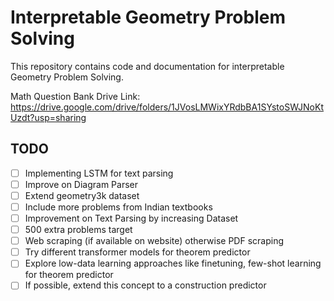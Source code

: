 # Interpretable Geometry Problem Solving

This repository contains code and documentation for interpretable Geometry Problem Solving.

Math Question Bank Drive Link: https://drive.google.com/drive/folders/1JVosLMWixYRdbBA1SYstoSWJNoKtUzdt?usp=sharing 

## TODO
- [ ] Implementing LSTM for text parsing
- [ ] Improve on Diagram Parser
- [ ] Extend geometry3k dataset
- [ ] Include more problems from Indian textbooks
- [ ] Improvement on Text Parsing by increasing Dataset
- [ ] 500 extra problems target
- [ ] Web scraping (if available on website) otherwise PDF scraping
- [ ] Try different transformer models for theorem predictor
- [ ] Explore low-data learning approaches like finetuning, few-shot learning for theorem predictor
- [ ] If possible, extend this concept to a construction predictor
